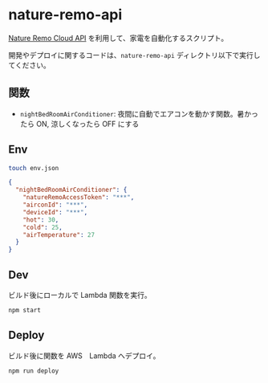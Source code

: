 # nature-remo-api

[Nature Remo Cloud API](https://developer.nature.global/) を利用して、家電を自動化するスクリプト。

開発やデプロイに関するコードは、`nature-remo-api` ディレクトリ以下で実行してください。

## 関数

- `nightBedRoomAirConditioner`: 夜間に自動でエアコンを動かす関数。暑かったら ON, 涼しくなったら OFF にする

## Env

```sh
touch env.json
```

```env.json
{
  "nightBedRoomAirConditioner": {
    "natureRemoAccessToken": "***",
    "airconId": "***",
    "deviceId": "***",
    "hot": 30,
    "cold": 25,
    "airTemperature": 27
  }
}
```

## Dev

ビルド後にローカルで Lambda 関数を実行。

```sh
npm start
```

## Deploy

ビルド後に関数を AWS　Lambda へデプロイ。

```sh
npm run deploy
```
